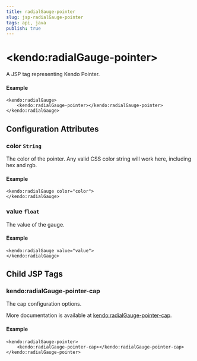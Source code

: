 ```yaml
---
title: radialGauge-pointer
slug: jsp-radialGauge-pointer
tags: api, java
publish: true
---
```


# \<kendo:radialGauge-pointer\>
A JSP tag representing Kendo Pointer.

#### Example
    <kendo:radialGauge>
        <kendo:radialGauge-pointer></kendo:radialGauge-pointer>
    </kendo:radialGauge>


## Configuration Attributes


### color `String`

The color of the pointer.
Any valid CSS color string will work here, including hex and rgb.

#### Example
    <kendo:radialGauge color="color">
    </kendo:radialGauge>



### value `float`

The value of the gauge.

#### Example
    <kendo:radialGauge value="value">
    </kendo:radialGauge>



## Child JSP Tags

### kendo:radialGauge-pointer-cap

The cap configuration options.

More documentation is available at [kendo:radialGauge-pointer-cap](/api/wrappers/jsp/radialgauge/pointer-cap).

#### Example

    <kendo:radialGauge-pointer>
        <kendo:radialGauge-pointer-cap></kendo:radialGauge-pointer-cap>
    </kendo:radialGauge-pointer>
 
